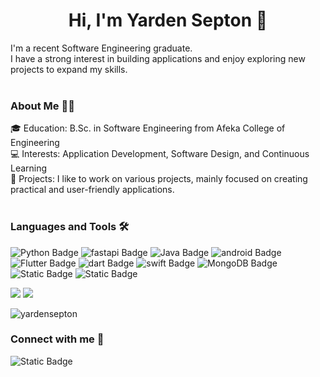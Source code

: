 <h1 align="center">Hi, I'm Yarden Septon 👋</h1>
I'm a recent Software Engineering graduate.<br/>I have a strong interest in building applications and enjoy exploring new projects to expand my skills.
<br/>
<br/>
<h3 align="left">About Me 🙋‍♀️</h3>
🎓 Education: B.Sc. in Software Engineering from Afeka College of Engineering<br/>
💻 Interests: Application Development, Software Design, and Continuous Learning<br/>
🚀 Projects: I like to work on various projects, mainly focused on creating practical and user-friendly applications.<br/>
<br/>
<h3 align="left">Languages and Tools 🛠️</h3>

![Python Badge](https://img.shields.io/badge/Python-3776AB?style=for-the-badge&logo=python&logoColor=white) ![fastapi Badge](https://img.shields.io/badge/FastAPI-005571?style=for-the-badge&logo=fastapi) ![Java Badge](https://img.shields.io/badge/Java-ED8B00?style=for-the-badge&logo=openjdk&logoColor=white) ![android Badge](https://img.shields.io/badge/Android-3DDC84?style=for-the-badge&logo=android&logoColor=white
) ![Flutter Badge](https://img.shields.io/badge/Flutter-02569B?style=for-the-badge&logo=flutter&logoColor=white) ![dart Badge](https://img.shields.io/badge/Dart-0175C2?style=for-the-badge&logo=dart&logoColor=white
) ![swift Badge](https://img.shields.io/badge/Swift-FA7343?style=for-the-badge&logo=swift&logoColor=white
) ![MongoDB Badge](https://img.shields.io/badge/MongoDB-4EA94B?style=for-the-badge&logo=mongodb&logoColor=white) ![Static Badge](https://img.shields.io/badge/firebase-orange?style=for-the-badge&logo=firebase)
![Static Badge](https://img.shields.io/badge/docker-blue?style=for-the-badge&logo=docker&logoColor=white)

![](http://github-profile-summary-cards.vercel.app/api/cards/profile-details?username=yardensepton&theme=nord_dark)
![](http://github-profile-summary-cards.vercel.app/api/cards/most-commit-language?username=yardensepton&theme=nord_dark)
<p align="left"> <img src="https://komarev.com/ghpvc/?username=yardensepton&label=Profile%20views&color=0e75b6&style=flat" alt="yardensepton" /> </p>


<h3 align="left">Connect with me 📲 </h3> <p align="left">
</p>

<img alt="Static Badge" src="https://img.shields.io/badge/linkedin-blue?style=for-the-badge&logo=linkedin&logoColor=white&link=https%3A%2F%2Fwww.linkedin.com%2Fin%2Fyarden-septon-979a31224">

